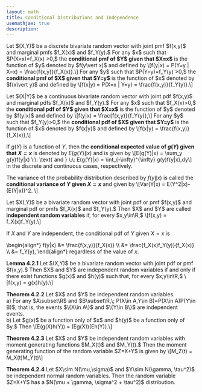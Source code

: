 ```yaml
---
layout: math
title: Conditional Distributions and Independence
usemathjax: true
description:
---
```


<p class="box def">
Let $(X,Y)$ be a discrete bivariate random vector with joint pmf $f(x,y)$ and marginal pmfs $f_X(x)$ and $f_Y(y).$ For any $x$ such that $P(X=x)=f_X(x) >0,$ the <strong>conditional pmf of $Y$ given that $X=x$</strong> is the function of $y$ denoted by $f(y\vert x)$ and defined by
\[f(y|x) = P(Y=y | X=x) = \frac{f(x,y)}{f_X(x)}.\]
For any $y$ such that $P(Y=y)=f_Y(y) >0,$ the <strong>conditional pmf of $X$ given that $Y=y$</strong> is the function of $x$ denoted by $f(x\vert y)$ and defined by
\[f(x|y) = P(X=x | Y=y) = \frac{f(x,y)}{f_Y(y)}.\]
</p>

<p class="box def">
Let $(X|Y)$ be a continuous bivariate random vector with joint pdf $f(x,y)$ and marginal pdfs $f_X(x)$ and $f_Y(y).$ For any $x$ such that $f_X(x)>0,$ the <strong>conditional pdf of $Y$ given that $X=x$</strong> is the function of $y$ denoted by $f(y|x)$ and defined by 
\[f(y|x) = \frac{f(x,y)}{f_Y(y)},\]
For any $y$ such that $f_Y(y)>0,$ the <strong>conditional pdf of $X$ given that $Y=y$</strong> is the function of $x$ denoted by $f(x|y)$ and defined by 
\[f(x|y) = \frac{f(x,y)}{f_X(x)},\]
</p>

If $g(Y)$ is a function of $Y$, then the **conditional expected value of $g(Y)$ given that $X=x$** is denoted by $E(g(Y)\|x)$ and is given by 
\\[E(g(Y)|x) = \sum_y g(y)f(y|x) \\:\\: \text{ and } \\:\\: E(g(Y)|x) = \int_{-\infty}^{\infty} g(y)f(y|x)\,dy\\]
in the discrete and continuous cases, respectively.

The variance of the probability distribution described by $f(y\|x)$ is called the **conditional variance of $Y$ given $X=x$** and given by 
\\[Var(Y|x) = E(Y^2|x)-(E(Y|x))^2. \\]

<p class="box def">
Let $X(,Y)$ be a bivariate random vector with joint pdf or pmf $f(x,y)$ and marginal pdf or pmfs $f_X(x)$ and $f_Y(y).$ Then $X$ and $Y$ are called <strong>independent random variables</strong> if, for every $x,y\in\R,$
\[f(x,y) = f_X(x)f_Y(y).\]
</p>

If $X$ and $Y$ are independent, the conditional pdf of $Y$ given $X=x$ is

\begin{align\*}
	f(y\|x) &= \frac{f(x,y)}{f_X(x)} \\\\ 
	&= \frac{f_X(x)f_Y(y)}{f_X(x)} \\\\ 
	&= f_Y(y),
\end{align\*}
regardless of the value of $x.$

<p class="box theorem">
	<strong>Lemma 4.2.1</strong>
		Let $(X,Y)$ be a bivariate random vector with joint pdf or pmf $f(x,y).$ Then $X$ and $Y$ are independent random variables if and only if there exist functions $g(x)$ and $h(y)$ such that, for every $x,y\in\R,$
		\[f(x,y) = g(x)h(y).\]
</p>

<p class="box theorem">
<strong>Theorem 4.2.2</strong>
Let $X$ and $Y$ be independent random variables. <br>
a) For any $A\subset\R$ and $B\subset\R,\; P(X\in A,Y\in B)=P(X\in A)P(Y\in B)$; that is, the events $\{X\in A\}$ and $\{Y\in B\}$ are independent events. <br>
b) Let $g(x)$ be a function only of $x$ and $h(y)$ be a function only of $y.$ Then
\[E(g(X)h(Y)) = (Eg(X))(Eh(Y)).\]
</p>

<p class="box theorem">
<strong>Theorem 4.2.3</strong>
Let $X$ and $Y$ be independent random variables with moment generating functions $M_X(t)$ and $M_Y(t).$ Then the moment generating function of the random variable $Z=X+Y$ is given by
\[M_Z(t) = M_X(t)M_Y(t)\]
</p>

<p class="box theorem">
<strong>Theorem 4.2.4</strong>
Let $X\sim N(\mu,\sigma)$ and $Y\sim N(\gamma, \tau^2)$ be independent normal random variables. Then the random variable $Z=X+Y$ has a $N(\mu + \gamma, \sigma^2 + \tau^2)$ distribution.
</p>